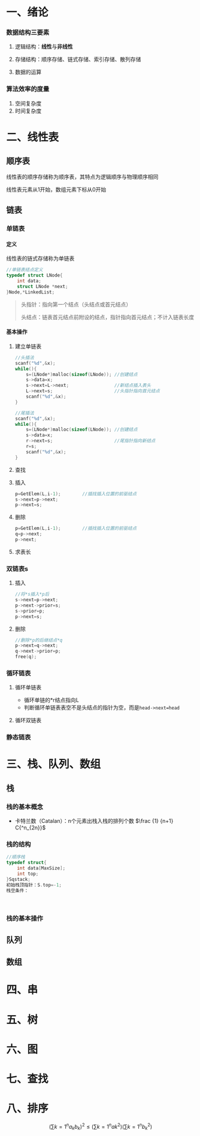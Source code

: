 # 一、绪论

### 数据结构三要素

1. 逻辑结构：**线性**与**非线性**

2. 存储结构：顺序存储、链式存储、索引存储、散列存储

3. 数据的运算

###  算法效率的度量

1. 空间复杂度
2. 时间复杂度

# 二、线性表

## 顺序表

线性表的顺序存储称为顺序表，其特点为逻辑顺序与物理顺序相同

线性表元素从1开始，数组元素下标从0开始

## 链表

### 单链表

#### 定义

线性表的链式存储称为单链表

```c++
//单链表结点定义
typedef struct LNode{
    int data;
    struct LNode *next;
}Node,*LinkedList;
```

> 头指针：指向第一个结点（头结点或首元结点）
>
> 头结点：链表首元结点前附设的结点，指针指向首元结点；不计入链表长度

#### 基本操作

1. 建立单链表

   ```C++
   //头插法
   scanf("%d",&x);
   while(){
       s=(LNode*)malloc(sizeof(LNode));	//创建结点
       s->data=x;
       s->next=L->next;					//新结点插入表头
       L->next=s;					    //头指针指向首元结点
       scanf("%d",&x);
   }
   
   //尾插法
   scanf("%d",&x);
   while(){
       s=(LNode*)malloc(sizeof(LNode));	//创建结点
       s->data=x;
       r->next=s;						//尾指针指向新结点
       r=s;								
       scanf("%d",&x);
   }
   ```

2. 查找

3. 插入

   ```c++
   p=GetElem(L,i-1);		//插找插入位置的前驱结点
   s->next=p->next;
   p->next=s;
   ```

4. 删除

   ```c++
   p=GetElem(L,i-1);		//插找插入位置的前驱结点
   q=p->next;
   p->next;
   ```

5. 求表长

### 双链表s

1. 插入

   ```c++
   //将*s插入*p后
   s->next=p->next;
   p->next->prior=s;
   s->prior=p;
   p->next=s;
   ```

2. 删除

   ```c++
   //删除*p的后继结点*q
   p->next=q->next;
   q->next->prior=p;
   free(q);
   ```

### 循环链表

1. 循环单链表
   * 循环单链的*r结点指向L
   * 判断循环单链表表空不是头结点的指针为空，而是```head->next=head```

2. 循环双链表

### 静态链表



# 三、栈、队列、数组

## 栈

### 栈的基本概念

 * 卡特兰数（Catalan）：n个元素出栈入栈的排列个数  $\frac {1} {n+1} C{^n_{2n}}$

### 栈的结构

```c++
//顺序栈
typedef struct{
    int data[MaxSize];
    int top;
}Sqstack;
初始栈顶指针：S.top=-1;
栈空条件：
```

​	

### 栈的基本操作

## 队列

## 数组



# 四、串

# 五、树

# 六、图

# 七、查找

# 八、排序


$$\left( \sum{k=1}^n a_k b_k \right)^2 \leq \left( \sum{k=1}^n ak^2 \right) \left( \sum{k=1}^n b_k^2 \right)$$


